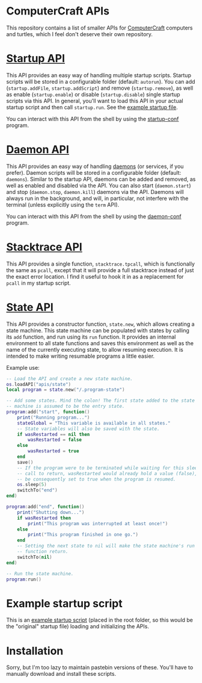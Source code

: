 ComputerCraft APIs
==================

This repository contains a list of smaller APIs for [ComputerCraft][] computers and turtles, which I feel don't deserve their own repository.

[Startup API](apis/startup)
=============

This API provides an easy way of handling multiple startup scripts. Startup scripts will be stored in a configurable folder (default: `autorun`). You can add (`startup.addFile`, `startup.addScript`) and remove (`startup.remove`), as well as enable (`startup.enable`) or disable (`startup.disable`) single startup scripts via this API. In general, you'll want to load this API in your actual startup script and then call `startup.run`. See the [example startup file](startup).

You can interact with this API from the shell by using the [startup-conf](programs/startup-conf) program.

[Daemon API](apis/daemon)
============

This API provides an easy way of handling [daemons][] (or services, if you prefer). Daemon scripts will be stored in a configurable folder (default: `daemons`). Similar to the startup API, daemons can be added and removed, as well as enabled and disabled via the API. You can also start (`daemon.start`) and stop (`daemon.stop`, `daemon.kill`) daemons via the API. Daemons will always run in the background, and will, in particular, not interfere with the terminal (unless explicitly using the `term` API).

You can interact with this API from the shell by using the [daemon-conf](programs/daemon-conf) program.

[Stacktrace API](apis/stacktrace)
============

This API provides a single function, `stacktrace.tpcall`, which is functionally the same as `pcall`, except that it will provide a full stacktrace instead of just the exact error location. I find it useful to hook it in as a replacement for `pcall` in my startup script.

[State API](apis/state)
===========

This API provides a constructor function, `state.new`, which allows creating a state machine. This state machine can be populated with states by calling its `add` function, and run using its `run` function. It provides an internal environment to all state functions and saves this environment as well as the name of the currently executing state, to allow resuming execution. It is intended to make writing resumable programs a little easier.

Example use:
```lua
-- Load the API and create a new state machine.
os.loadAPI("apis/state")
local program = state.new("/.program-state")

-- Add some states. Mind the colon! The first state added to the state
-- machine is assumed to be the entry state.
program:add("start", function()
    print("Running program...")
    stateGlobal = "This variable is available in all states."
    -- State variables will also be saved with the state.
    if wasRestarted == nil then
        wasRestarted = false
    else
        wasRestarted = true
    end
    save()
    -- If the program were to be terminated while waiting for this sleep
    -- call to return, wasRestarted would already hold a value (false), and
    -- be consequently set to true when the program is resumed.
    os.sleep(5)
    switchTo("end")
end)

program:add("end", function()
    print("Shutting down...")
    if wasRestarted then
        print("This program was interrupted at least once!")
    else
        print("This program finished in one go.")
    end
    -- Setting the next state to nil will make the state machine's run
    -- function return.
    switchTo(nil)
end)

-- Run the state machine.
program:run()
```

Example startup script
======================

This is an [example startup script](startup) (placed in the root folder, so this would be the "original" startup file) loading and initializing the APIs.

Installation
============

Sorry, but I'm too lazy to maintain pastebin versions of these. You'll have to manually download and install these scripts.


[computercraft]: http://www.computercraft.info/
[daemons]: http://en.wikipedia.org/wiki/Daemon_(computing)